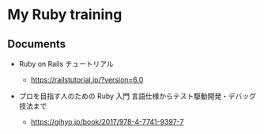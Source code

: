 # My Ruby training

## Documents

- Ruby on Rails チュートリアル
  - https://railstutorial.jp/?version=6.0

- プロを目指す人のための Ruby 入門 言語仕様からテスト駆動開発・デバッグ技法まで
  - https://gihyo.jp/book/2017/978-4-7741-9397-7
